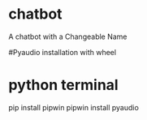 # chatbot
A chatbot with a Changeable Name

#Pyaudio installation with wheel

# python terminal
 pip install pipwin
 pipwin install pyaudio
